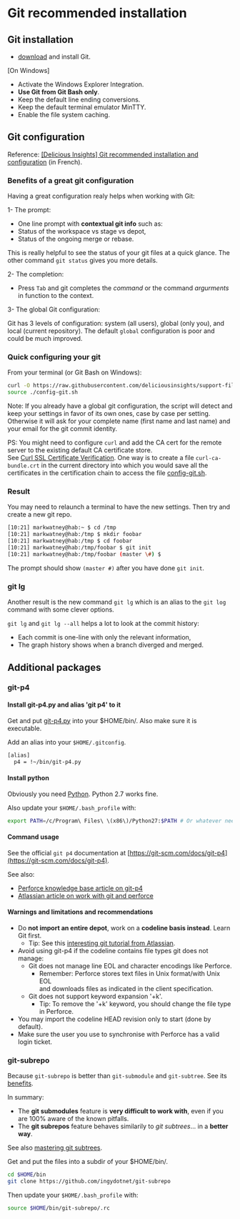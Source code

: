 # Git recommended installation

## Git installation

- [download](https://git-scm.com/downloads) and install Git.

[On Windows]

- Activate the Windows Explorer Integration.
- **Use Git from Git Bash only**.
- Keep the default line ending conversions.
- Keep the default terminal emulator MinTTY.
- Enable the file system caching.

## Git configuration

Reference: [[Delicious Insights] Git recommended installation and configuration](https://installations.delicious-insights.com/software/git.html) (in French).

### Benefits of a great git configuration

Having a great configuration realy helps when working with Git:

1- The prompt:

- One line prompt with **contextual git info** such as:
- Status of the workspace vs stage vs depot,
- Status of the ongoing merge or rebase.

This is really helpful to see the status of your git files at a quick glance.
The other command `git status` gives you more details.

2- The completion:

- Press `Tab` and git completes the *command* or the command *argurments* in function to the context.

3- The global Git configuration:

Git has 3 levels of configuration: system (all users), global (only you), and local (current repository).
The default `global` configuration is poor and could be much improved.

### Quick configuring your git

From your terminal (or Git Bash on Windows):

```bash
curl -O https://raw.githubusercontent.com/deliciousinsights/support-files/master/config-git.sh
source ./config-git.sh
```

Note: If you already have a global git configuration, the script will detect and keep your settings in favor of its own ones, case by case per setting. Otherwise it will ask for your complete name (first name and last name) and your email for the git commit identity.

PS: You might need to configure `curl` and add the CA cert for the remote server to the existing default CA certificate store.<br>
See [Curl SSL Certificate Verification](https://curl.haxx.se/docs/sslcerts.html).
One way is to create a file `curl-ca-bundle.crt` in the current directory into which you would save all the certificates in the certification chain to access the file [config-git.sh](https://raw.githubusercontent.com/deliciousinsights/support-files/master/config-git.sh).

### Result

You may need to relaunch a terminal to have the new settings. Then try and create a new git repo.

```bash
[10:21] markwatney@hab:~ $ cd /tmp
[10:21] markwatney@hab:/tmp $ mkdir foobar
[10:21] markwatney@hab:/tmp $ cd foobar
[10:21] markwatney@hab:/tmp/foobar $ git init
[10:21] markwatney@hab:/tmp/foobar (master \#) $
```

The prompt should show `(master #)` after you have done `git init`.

### git lg

Another result is the new command `git lg` which is an alias to the `git log` command with some clever options.

`git lg` and `git lg --all` helps a lot to look at the commit history:
- Each commit is one-line with only the relevant information,
- The graph history shows when a branch diverged and merged.

## Additional packages

### git-p4

#### Install git-p4.py and alias 'git p4' to it

Get and put [git-p4.py](http://git.kernel.org/cgit/git/git.git/plain/git-p4.py) into your $HOME/bin/. Also make sure it is executable.

Add an alias into your `$HOME/.gitconfig`.

```bash
[alias]
  p4 = !~/bin/git-p4.py
```

#### Install python

Obviously you need [Python](https://www.python.org/). Python 2.7 works fine.

Also update your `$HOME/.bash_profile` with:

```bash
export PATH=/c/Program\ Files\ \(x86\)/Python27:$PATH # Or whatever needful path
```

#### Command usage

See the official `git p4` documentation at [https://git-scm.com/docs/git-p4](https://git-scm.com/docs/git-p4).

See also:

- [Perforce knowledge base article on git-p4](http://answers.perforce.com/articles/KB/2790)
- [Atlassian article on work with git and perforce](https://developer.atlassian.com/blog/2015/01/work-with-git-and-perforce/)

#### Warnings and limitations and recommendations

- Do **not import an entire depot**, work on a **codeline basis instead**. Learn Git first.
  - Tip: See this [interesting git tutorial from Atlassian](https://www.atlassian.com/git/tutorials).
- Avoid using git-p4 if the codeline contains file types git does not manage:
  - Git does not manage line EOL and character encodings like Perforce.
    - Remember: Perforce stores text files in Unix format/with Unix EOL<br>and downloads files as indicated in the client specification.
  - Git does not support keyword expansion '+k'.
    - Tip: To remove the '+k' keyword, you should change the file type in Perforce.
- You may import the codeline HEAD revision only to start (done by default).
- Make sure the user you use to synchronise with Perforce has a valid login ticket.

### git-subrepo

Because `git-subrepo` is better than `git-submodule` and `git-subtree`. See its [benefits](https://github.com/ingydotnet/git-subrepo#benefits).

In summary:

- The **git submodules** feature is **very difficult to work with**, even if you are 100% aware of the known pitfalls.
- The **git subrepos** feature behaves similarily to *git subtrees*... in a **better way**.

See also [mastering git subtrees](https://delicious-insights.com/en/posts/mastering-git-subtrees/).

Get and put the files into a subdir of your $HOME/bin/.

```bash
cd $HOME/bin
git clone https://github.com/ingydotnet/git-subrepo
```

Then update your `$HOME/.bash_profile` with:

```bash
source $HOME/bin/git-subrepo/.rc
```
